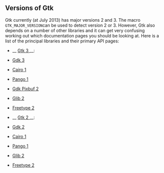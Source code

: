 
##  Versions of Gtk  


Gtk currently (at July 2013) has major versions 2 and 3.
      The macro `GTK_MAJOR_VERSION`can be used to detect
      version 2 or 3. However, Gtk also depends on a number of other libraries
      and it can  get very confusing working out which documentation pages
      you should be looking at. Here is a list of the
      principal libraries and their primary
      API pages:

+ __ [
	    Gtk 3
	  ](https://developer.gnome.org/gtk3/3.0/) __:

+  [
		Gdk 3
	      ](https://developer.gnome.org/gdk3/stable/) 
+  [
		Cairo 1
	      ](http://cairographics.org/manual/) 
+  [
		Pango 1
	      ](https://developer.gnome.org/pango/stable/) 
+  [
		Gdk Pixbuf 2
	      ](https://developer.gnome.org/gdk-pixbuf/unstable/) 
+  [
		Glib 2
	      ](https://developer.gnome.org/glib/) 
+  [
		Freetype 2
	      ](http://www.freetype.org/freetype2/docs/reference/ft2-toc.html) 
+ __ [
	    Gtk 2
	  ]() __:

+  [
		Gdk 2
	      ](https://developer.gnome.org/gdk2/2.24/) 
+  [
		Cairo 1
	      ](http://cairographics.org/manual/) 
+  [
		Pango 1
	      ](https://developer.gnome.org/pango/stable/) 
+  [
		Glib 2
	      ](https://developer.gnome.org/glib/) 
+  [
		Freetype 2
	      ](http://www.freetype.org/freetype2/docs/reference/ft2-toc.html) 